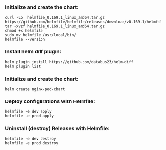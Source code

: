 ### Initialize and create the chart:
```
curl -Lo  helmfile_0.169.1_linux_amd64.tar.gz https://github.com/helmfile/helmfile/releases/download/v0.169.1/helmfile_0.169.1_linux_amd64.tar.gz
tar -xvzf helmfile_0.169.1_linux_amd64.tar.gz
chmod +x helmfile
sudo mv helmfile /usr/local/bin/
helmfile --version
```

### Install helm diff plugin:
```
helm plugin install https://github.com/databus23/helm-diff
helm plugin list
```

### Initialize and create the chart:
```
helm create nginx-pod-chart
```

### Deploy configurations with Helmfile:
```
helmfile -e dev apply
helmfile -e prod apply
```

### Uninstall (destroy) Releases with Helmfile:
```
helmfile -e dev destroy
helmfile -e prod destroy
```
